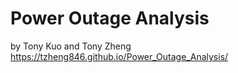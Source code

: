 # Power Outage Analysis
by Tony Kuo and Tony Zheng
https://tzheng846.github.io/Power_Outage_Analysis/
